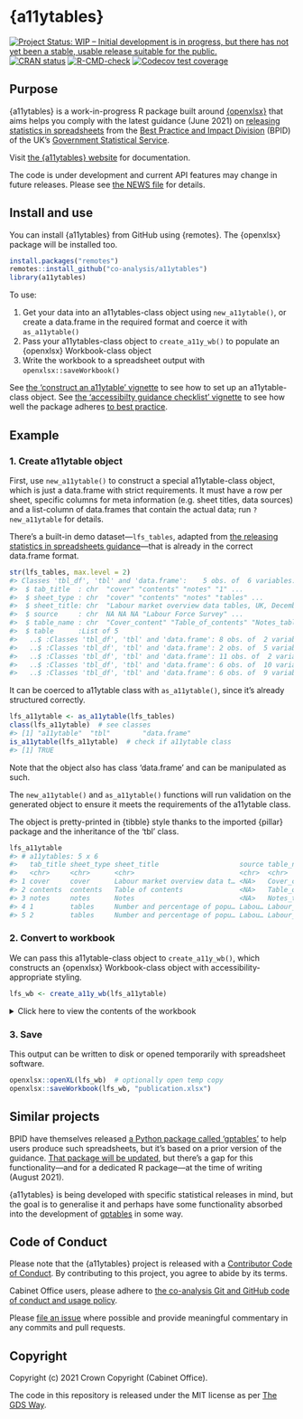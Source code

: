 
<!-- README.md is generated from README.Rmd. Please edit that file -->

# {a11ytables}

<!-- badges: start -->

[![Project Status: WIP – Initial development is in progress, but there
has not yet been a stable, usable release suitable for the
public.](https://www.repostatus.org/badges/latest/wip.svg)](https://www.repostatus.org/#wip)
[![CRAN
status](https://www.r-pkg.org/badges/version/a11ytables)](https://CRAN.R-project.org/package=a11ytables)
[![R-CMD-check](https://github.com/co-analysis/a11ytables/workflows/R-CMD-check/badge.svg)](https://github.com/co-analysis/a11ytables/actions)
[![Codecov test
coverage](https://codecov.io/gh/co-analysis/a11ytables/branch/main/graph/badge.svg)](https://codecov.io/gh/co-analysis/a11ytables?branch=main)
<!-- badges: end -->

## Purpose

{a11ytables} is a work-in-progress R package built around
[{openxlsx}](https://ycphs.github.io/openxlsx/) that aims helps you
comply with the latest guidance (June 2021) on [releasing statistics in
spreadsheets](https://gss.civilservice.gov.uk/policy-store/releasing-statistics-in-spreadsheets/)
from the [Best Practice and Impact
Division](https://github.com/best-practice-and-impact?language=html)
(BPID) of the UK’s [Government Statistical
Service](https://gss.civilservice.gov.uk/).

Visit [the {a11ytables}
website](https://co-analysis.github.io/a11ytables/) for documentation.

The code is under development and current API features may change in
future releases. Please see [the NEWS
file](https://co-analysis.github.io/a11ytables/news/index.html) for
details.

## Install and use

You can install {a11ytables} from GitHub using {remotes}. The {openxlsx}
package will be installed too.

``` r
install.packages("remotes")
remotes::install_github("co-analysis/a11ytables")
library(a11ytables)
```

To use:

1.  Get your data into an a11ytables-class object using
    `new_a11ytable()`, or create a data.frame in the required format and
    coerce it with `as_a11ytable()`
2.  Pass your a11ytables-class object to `create_a11y_wb()` to populate
    an {openxlsx} Workbook-class object
3.  Write the workbook to a spreadsheet output with
    `openxlsx::saveWorkbook()`

See [the ‘construct an a11ytable’
vignette](https://co-analysis.github.io/a11ytables/articles/construct.html)
to see how to set up an a11ytable-class object. See [the ‘accessibilty
guidance checklist’
vignette](https://co-analysis.github.io/a11ytables/articles/accessibility.html)
to see how well the package adheres [to best
practice](https://gss.civilservice.gov.uk/policy-store/making-spreadsheets-accessible-a-brief-checklist-of-the-basics/).

## Example

### 1. Create a11ytable object

First, use `new_a11ytable()` to construct a special a11ytable-class
object, which is just a data.frame with strict requirements. It must
have a row per sheet, specific columns for meta information (e.g. sheet
titles, data sources) and a list-column of data.frames that contain the
actual data; run `?new_a11ytable` for details.

There’s a built-in demo dataset—`lfs_tables`, adapted from [the
releasing statistics in spreadsheets
guidance](https://gss.civilservice.gov.uk/policy-store/releasing-statistics-in-spreadsheets/)—that
is already in the correct data.frame format.

``` r
str(lfs_tables, max.level = 2)
#> Classes 'tbl_df', 'tbl' and 'data.frame':    5 obs. of  6 variables:
#>  $ tab_title  : chr  "cover" "contents" "notes" "1" ...
#>  $ sheet_type : chr  "cover" "contents" "notes" "tables" ...
#>  $ sheet_title: chr  "Labour market overview data tables, UK, December 2020 (accessibility example)" "Table of contents" "Notes" "Number and percentage of population aged 16 and over in each labour market activity group, UK, seasonally adjusted" ...
#>  $ source     : chr  NA NA NA "Labour Force Survey" ...
#>  $ table_name : chr  "Cover_content" "Table_of_contents" "Notes_table" "Labour_market_summary_for_16_and_over" ...
#>  $ table      :List of 5
#>   ..$ :Classes 'tbl_df', 'tbl' and 'data.frame': 8 obs. of  2 variables:
#>   ..$ :Classes 'tbl_df', 'tbl' and 'data.frame': 2 obs. of  5 variables:
#>   ..$ :Classes 'tbl_df', 'tbl' and 'data.frame': 11 obs. of  2 variables:
#>   ..$ :Classes 'tbl_df', 'tbl' and 'data.frame': 6 obs. of  10 variables:
#>   ..$ :Classes 'tbl_df', 'tbl' and 'data.frame': 6 obs. of  9 variables:
```

It can be coerced to a11ytable class with `as_a11ytable()`, since it’s
already structured correctly.

``` r
lfs_a11ytable <- as_a11ytable(lfs_tables)
class(lfs_a11ytable)  # see classes
#> [1] "a11ytable"  "tbl"        "data.frame"
is_a11ytable(lfs_a11ytable)  # check if a11ytable class
#> [1] TRUE
```

Note that the object also has class ‘data.frame’ and can be manipulated
as such.

The `new_a11ytable()` and `as_a11ytable()` functions will run validation
on the generated object to ensure it meets the requirements of the
a11ytable class.

The object is pretty-printed in {tibble} style thanks to the imported
{pillar} package and the inheritance of the ‘tbl’ class.

``` r
lfs_a11ytable
#> # a11ytables: 5 x 6
#>   tab_title sheet_type sheet_title                    source table_name table   
#>   <chr>     <chr>      <chr>                          <chr>  <chr>      <list>  
#> 1 cover     cover      Labour market overview data t… <NA>   Cover_con… <tbl_df>
#> 2 contents  contents   Table of contents              <NA>   Table_of_… <tbl_df>
#> 3 notes     notes      Notes                          <NA>   Notes_tab… <tbl_df>
#> 4 1         tables     Number and percentage of popu… Labou… Labour_ma… <tbl_df>
#> 5 2         tables     Number and percentage of popu… Labou… Labour_ma… <tbl_df>
```

### 2. Convert to workbook

We can pass this a11ytable-class object to `create_a11y_wb()`, which
constructs an {openxlsx} Workbook-class object with
accessibility-appropriate styling.

``` r
lfs_wb <- create_a11y_wb(lfs_a11ytable)
```

<details>
<summary>
Click here to view the contents of the workbook
</summary>

``` r
lfs_wb
#> A Workbook object.
#>  
#> Worksheets:
#>  Sheet 1: "cover"
#>  
#>  Custom row heights (row: height)
#>   2: 34, 4: 34, 6: 34, 8: 34, 10: 34, 12: 34, 14: 34, 16: 34 
#>  Custom column widths (column: width)
#>    1: 80 
#>  
#> 
#>  Sheet 2: "contents"
#>  
#>  Custom column widths (column: width)
#>    1: 30, 2: 30, 3: 30, 4: 30, 5: 30 
#>  
#> 
#>  Sheet 3: "notes"
#>  
#>  Custom column widths (column: width)
#>    1: 15, 2: 80 
#>  
#> 
#>  Sheet 4: "1"
#>  
#>  Custom column widths (column: width)
#>    1: 16, 2: 16, 3: 16, 4: 16, 5: 16, 6: 16, 7: 16, 8: 16, 9: 16, 10: 16 
#>  
#> 
#>  Sheet 5: "2"
#>  
#>  Custom column widths (column: width)
#>    1: 16, 2: 16, 3: 16, 4: 16, 5: 16, 6: 16, 7: 16, 8: 16, 9: 16 
#>  
#> 
#>  
#>  Worksheet write order: 1, 2, 3, 4, 5
#>  Active Sheet 1: "cover" 
#>  Position: 1
```

</details>
<p>

### 3. Save

This output can be written to disk or opened temporarily with
spreadsheet software.

``` r
openxlsx::openXL(lfs_wb)  # optionally open temp copy
openxlsx::saveWorkbook(lfs_wb, "publication.xlsx")
```

## Similar projects

BPID have themselves released [a Python package called
‘gptables’](https://github.com/best-practice-and-impact/gptables) to
help users produce such spreadsheets, but it’s based on a prior version
of the guidance. [That package will be
updated](https://github.com/best-practice-and-impact/gptables/issues/145),
but there’s a gap for this functionality—and for a dedicated R
package—at the time of writing (August 2021).

{a11ytables} is being developed with specific statistical releases in
mind, but the goal is to generalise it and perhaps have some
functionality absorbed into the development of
[gptables](https://github.com/best-practice-and-impact/gptables) in some
way.

## Code of Conduct

Please note that the {a11ytables} project is released with a
[Contributor Code of
Conduct](https://contributor-covenant.org/version/2/0/CODE_OF_CONDUCT.html).
By contributing to this project, you agree to abide by its terms.

Cabinet Office users, please adhere to [the co-analysis Git and GitHub
code of conduct and usage
policy](https://docs.google.com/document/d/1CuNgKla1BwSVOmGkPmsq0S-OM4emP-iXrgnm7EeILWM/edit?usp=sharing).

Please [file an
issue](https://github.com/co-analysis/csstatsbulletin/issues) where
possible and provide meaningful commentary in any commits and pull
requests.

## Copyright

Copyright (c) 2021 Crown Copyright (Cabinet Office).

The code in this repository is released under the MIT license as per
[The GDS
Way](https://gds-way.cloudapps.digital/manuals/licensing.html#use-mit).
